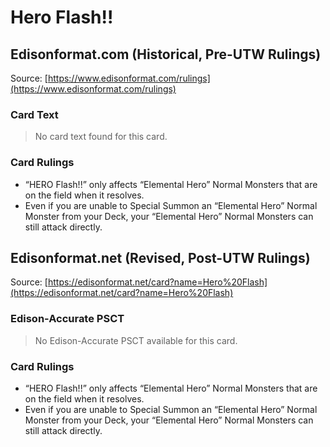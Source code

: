 # Hero Flash!!

## Edisonformat.com (Historical, Pre-UTW Rulings)

Source: [https://www.edisonformat.com/rulings](https://www.edisonformat.com/rulings)

### Card Text

> No card text found for this card.

### Card Rulings

*   “HERO Flash!!” only affects “Elemental Hero” Normal Monsters that are on the field when it resolves.
*   Even if you are unable to Special Summon an “Elemental Hero” Normal Monster from your Deck, your “Elemental Hero” Normal Monsters can still attack directly.

## Edisonformat.net (Revised, Post-UTW Rulings)

Source: [https://edisonformat.net/card?name=Hero%20Flash](https://edisonformat.net/card?name=Hero%20Flash)

### Edison-Accurate PSCT

> No Edison-Accurate PSCT available for this card.

### Card Rulings

*   “HERO Flash!!” only affects “Elemental Hero” Normal Monsters that are on the field when it resolves.
*   Even if you are unable to Special Summon an “Elemental Hero” Normal Monster from your Deck, your “Elemental Hero” Normal Monsters can still attack directly.
            